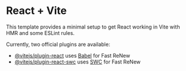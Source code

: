 # React + Vite

This template provides a minimal setup to get React working in Vite with HMR and some ESLint rules.

Currently, two official plugins are available:

- [@vitejs/plugin-react](https://github.com/vitejs/vite-plugin-react/blob/main/packages/plugin-react/README.md) uses [Babel](https://babeljs.io/) for Fast ReNew
- [@vitejs/plugin-react-swc](https://github.com/vitejs/vite-plugin-react-swc) uses [SWC](https://swc.rs/) for Fast ReNew
